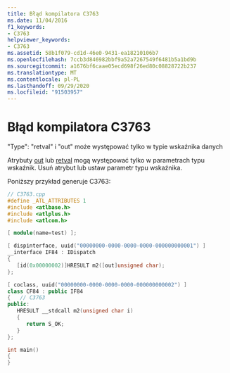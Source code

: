 ```yaml
---
title: Błąd kompilatora C3763
ms.date: 11/04/2016
f1_keywords:
- C3763
helpviewer_keywords:
- C3763
ms.assetid: 58b1f079-cd1d-46e0-9431-ea18210106b7
ms.openlocfilehash: 7ccb3d846982bbf9a52a7267549f6481b5a1bd9b
ms.sourcegitcommit: a1676bf6caae05ecd698f26ed80c08828722b237
ms.translationtype: MT
ms.contentlocale: pl-PL
ms.lasthandoff: 09/29/2020
ms.locfileid: "91503957"
---
```

# <a name="compiler-error-c3763"></a>Błąd kompilatora C3763

"Type": "retval" i "out" może występować tylko w typie wskaźnika danych

Atrybuty [out](../../windows/attributes/out-cpp.md) lub [retval](../../windows/attributes/retval.md) mogą występować tylko w parametrach typu wskaźnik. Usuń atrybut lub ustaw parametr typu wskaźnika.

Poniższy przykład generuje C3763:

```cpp
// C3763.cpp
#define _ATL_ATTRIBUTES 1
#include <atlbase.h>
#include <atlplus.h>
#include <atlcom.h>

[ module(name=test) ];

[ dispinterface, uuid("00000000-0000-0000-0000-000000000001") ]
__interface IF84 : IDispatch
{
   [id(0x00000002)]HRESULT m2([out]unsigned char);
};

[ coclass, uuid("00000000-0000-0000-0000-000000000002") ]
class CF84 : public IF84
{   // C3763
public:
   HRESULT __stdcall m2(unsigned char i)
   {
      return S_OK;
   }
};

int main()
{
}
```

